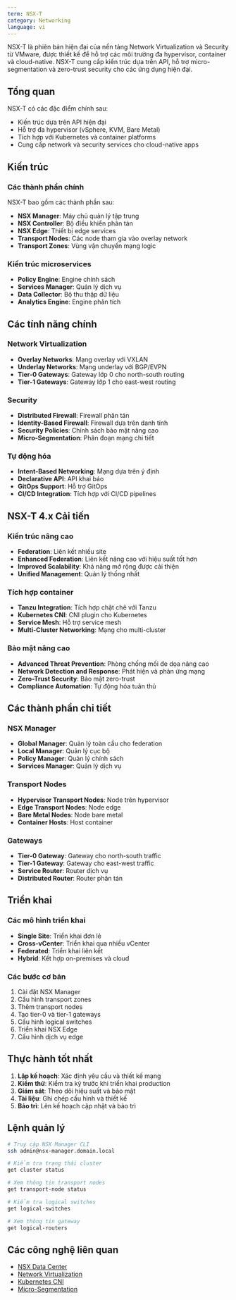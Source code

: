 ```yaml
---
term: NSX-T
category: Networking
language: vi
---
```


NSX-T là phiên bản hiện đại của nền tảng Network Virtualization và Security từ VMware, được thiết kế để hỗ trợ các môi trường đa hypervisor, container và cloud-native. NSX-T cung cấp kiến trúc dựa trên API, hỗ trợ micro-segmentation và zero-trust security cho các ứng dụng hiện đại.

## Tổng quan

NSX-T có các đặc điểm chính sau:
- Kiến trúc dựa trên API hiện đại
- Hỗ trợ đa hypervisor (vSphere, KVM, Bare Metal)
- Tích hợp với Kubernetes và container platforms
- Cung cấp network và security services cho cloud-native apps

## Kiến trúc

### Các thành phần chính
NSX-T bao gồm các thành phần sau:
- **NSX Manager**: Máy chủ quản lý tập trung
- **NSX Controller**: Bộ điều khiển phân tán
- **NSX Edge**: Thiết bị edge services
- **Transport Nodes**: Các node tham gia vào overlay network
- **Transport Zones**: Vùng vận chuyển mạng logic

### Kiến trúc microservices
- **Policy Engine**: Engine chính sách
- **Services Manager**: Quản lý dịch vụ
- **Data Collector**: Bộ thu thập dữ liệu
- **Analytics Engine**: Engine phân tích

## Các tính năng chính

### Network Virtualization
- **Overlay Networks**: Mạng overlay với VXLAN
- **Underlay Networks**: Mạng underlay với BGP/EVPN
- **Tier-0 Gateways**: Gateway lớp 0 cho north-south routing
- **Tier-1 Gateways**: Gateway lớp 1 cho east-west routing

### Security
- **Distributed Firewall**: Firewall phân tán
- **Identity-Based Firewall**: Firewall dựa trên danh tính
- **Security Policies**: Chính sách bảo mật nâng cao
- **Micro-Segmentation**: Phân đoạn mạng chi tiết

### Tự động hóa
- **Intent-Based Networking**: Mạng dựa trên ý định
- **Declarative API**: API khai báo
- **GitOps Support**: Hỗ trợ GitOps
- **CI/CD Integration**: Tích hợp với CI/CD pipelines

## NSX-T 4.x Cải tiến

### Kiến trúc nâng cao
- **Federation**: Liên kết nhiều site
- **Enhanced Federation**: Liên kết nâng cao với hiệu suất tốt hơn
- **Improved Scalability**: Khả năng mở rộng được cải thiện
- **Unified Management**: Quản lý thống nhất

### Tích hợp container
- **Tanzu Integration**: Tích hợp chặt chẽ với Tanzu
- **Kubernetes CNI**: CNI plugin cho Kubernetes
- **Service Mesh**: Hỗ trợ service mesh
- **Multi-Cluster Networking**: Mạng cho multi-cluster

### Bảo mật nâng cao
- **Advanced Threat Prevention**: Phòng chống mối đe dọa nâng cao
- **Network Detection and Response**: Phát hiện và phản ứng mạng
- **Zero-Trust Security**: Bảo mật zero-trust
- **Compliance Automation**: Tự động hóa tuân thủ

## Các thành phần chi tiết

### NSX Manager
- **Global Manager**: Quản lý toàn cầu cho federation
- **Local Manager**: Quản lý cục bộ
- **Policy Manager**: Quản lý chính sách
- **Services Manager**: Quản lý dịch vụ

### Transport Nodes
- **Hypervisor Transport Nodes**: Node trên hypervisor
- **Edge Transport Nodes**: Node edge
- **Bare Metal Nodes**: Node bare metal
- **Container Hosts**: Host container

### Gateways
- **Tier-0 Gateway**: Gateway cho north-south traffic
- **Tier-1 Gateway**: Gateway cho east-west traffic
- **Service Router**: Router dịch vụ
- **Distributed Router**: Router phân tán

## Triển khai

### Các mô hình triển khai
- **Single Site**: Triển khai đơn lẻ
- **Cross-vCenter**: Triển khai qua nhiều vCenter
- **Federated**: Triển khai liên kết
- **Hybrid**: Kết hợp on-premises và cloud

### Các bước cơ bản
1. Cài đặt NSX Manager
2. Cấu hình transport zones
3. Thêm transport nodes
4. Tạo tier-0 và tier-1 gateways
5. Cấu hình logical switches
6. Triển khai NSX Edge
7. Cấu hình dịch vụ edge

## Thực hành tốt nhất

1. **Lập kế hoạch**: Xác định yêu cầu và thiết kế mạng
2. **Kiểm thử**: Kiểm tra kỹ trước khi triển khai production
3. **Giám sát**: Theo dõi hiệu suất và bảo mật
4. **Tài liệu**: Ghi chép cấu hình và thiết kế
5. **Bảo trì**: Lên kế hoạch cập nhật và bảo trì

## Lệnh quản lý

```bash
# Truy cập NSX Manager CLI
ssh admin@nsx-manager.domain.local

# Kiểm tra trạng thái cluster
get cluster status

# Xem thông tin transport nodes
get transport-node status

# Kiểm tra logical switches
get logical-switches

# Xem thông tin gateway
get logical-routers
```

## Các công nghệ liên quan

- [NSX Data Center](/glossary/term/nsx-data-center.md)
- [Network Virtualization](/glossary/term/network-virtualization)
- [Kubernetes CNI](/glossary/term/kubernetes-cni)
- [Micro-Segmentation](/glossary/term/micro-segmentation)